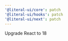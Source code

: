 ```yaml
---
'@literal-ui/core': patch
'@literal-ui/hooks': patch
'@literal-ui/next': patch
---
```


Upgrade React to 18
